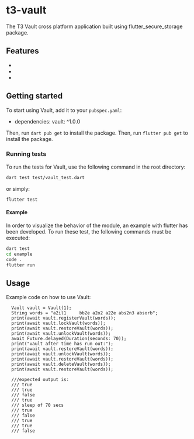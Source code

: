 # t3-vault

The T3 Vault cross platform application built using flutter_secure_storage package.

 
## Features

-  
- 
-


## Getting started
To start using Vault, add it to your `pubspec.yaml`:
- dependencies:
    vault: ^1.0.0
 
Then, run `dart pub get` to install the package.
Then, run `flutter pub get` to install the package.

### Running tests
To run the tests for Vault, use the following command in the root directory:
```bash
dart test test/vault_test.dart
```
or simply:
```
flutter test
```

#### Example
In order to visualize the behavior of the module, an example with flutter has been developed. To run these test, the following commands must be executed:
```bash
dart test
cd example
code .
flutter run
```

## Usage
Example code on how to use Vault:
```
  Vault vault = Vault(1);
  String words = "a2il1 	bb2e a2o2 a22e abs2n3 absorb"; 
  print(await vault.registerVault(words)); 
  print(await vault.lockVault(words)); 
  print(await vault.restoreVault(words)); 
  print(await vault.unlockVault(words));
  await Future.delayed(Duration(seconds: 70));
  print("vault after time has run out:");
  print(await vault.restoreVault(words)); 
  print(await vault.unlockVault(words));
  print(await vault.restoreVault(words)); 
  print(await vault.deleteVault(words));
  print(await vault.restoreVault(words));

  ///expected output is:
  /// true
  /// true
  /// false
  /// true
  /// sleep of 70 secs
  /// true
  /// false
  /// true
  /// true 
  /// false
```